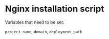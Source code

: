 # Nginx installation script

Variables that need to be set:

`project_name`, `domain`, `deployment_path`
